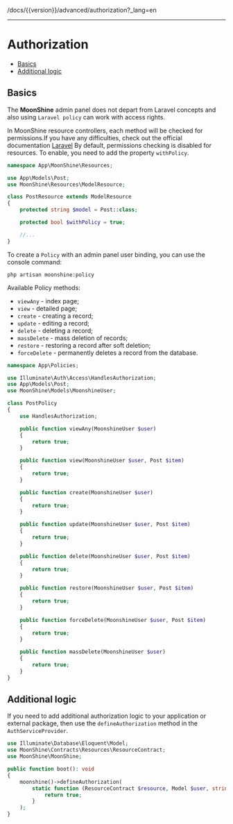 /docs/{{version}}/advanced/authorization?_lang=en

------
# Authorization

  - [Basics](#basics)
  - [Additional logic](#additional-logic)

<a name="basics"></a>
## Basics

The **MoonShine** admin panel does not depart from Laravel concepts and also using `Laravel policy` can work with access rights.

In MoonShine resource controllers, each method will be checked for permissions.If you have any difficulties, check out the official documentation [Laravel](https://laravel.com/docs/authorization#creating-policies)
By default, permissions checking is disabled for resources. To enable, you need to add the property `withPolicy`.

```php
namespace App\MoonShine\Resources;

use App\Models\Post;
use MoonShine\Resources\ModelResource;

class PostResource extends ModelResource
{
    protected string $model = Post::class;

    protected bool $withPolicy = true;

    //...
}
```

To create a `Policy` with an admin panel user binding, you can use the console command:

```shell
php artisan moonshine:policy
```

Available Policy methods:
- `viewAny` - index page;
- `view` - detailed page;
- `create` - creating a record;
- `update` - editing a record;
- `delete` - deleting a record;
- `massDelete` - mass deletion of records;
- `restore` - restoring a record after soft deletion;
- `forceDelete` - permanently deletes a record from the database.

```php
namespace App\Policies;

use Illuminate\Auth\Access\HandlesAuthorization;
use App\Models\Post;
use MoonShine\Models\MoonshineUser;

class PostPolicy
{
    use HandlesAuthorization;

    public function viewAny(MoonshineUser $user)
    {
        return true;
    }

    public function view(MoonshineUser $user, Post $item)
    {
        return true;
    }

    public function create(MoonshineUser $user)
    {
        return true;
    }

    public function update(MoonshineUser $user, Post $item)
    {
        return true;
    }

    public function delete(MoonshineUser $user, Post $item)
    {
        return true;
    }

    public function restore(MoonshineUser $user, Post $item)
    {
        return true;
    }

    public function forceDelete(MoonshineUser $user, Post $item)
    {
        return true;
    }

    public function massDelete(MoonshineUser $user)
    {
        return true;
    }
}
```

<a name="additional_logic"></a>
## Additional logic
   
If you need to add additional authorization logic to your application or external package, then use the `defineAuthorization` method in the `AuthServiceProvider`.

```php
use Illuminate\Database\Eloquent\Model;
use MoonShine\Contracts\Resources\ResourceContract;
use MoonShine\MoonShine;

public function boot(): void
{
    moonshine()->defineAuthorization(
        static function (ResourceContract $resource, Model $user, string $ability): bool {
            return true;
        }
    );
}
```
